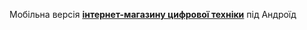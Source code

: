 Мобільна версія **[інтернет-магазину цифрової техніки](http://lakatoshv.byethost8.com/shop/shop/)** під Андроїд
